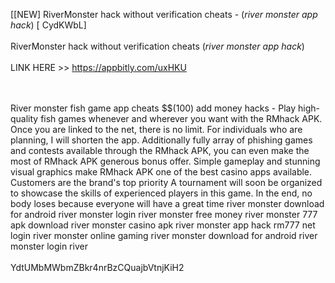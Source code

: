 [[NEW] RiverMonster hack without verification cheats - (*river monster app hack*) [ CydKWbL]
<br>
<br>RiverMonster hack without verification cheats (*river monster app hack*)
<br>
<br>LINK HERE >> https://appbitly.com/uxHKU

<br>
<br>River monster fish game app cheats $$(100) add money hacks - Play high-quality fish games whenever and wherever you want with the RMhack APK.  Once you are linked to the net, there is no limit.  For individuals who are planning, I will shorten the app.  Additionally fully array of phishing games and contests available through the RMhack APK, you can even make the most of RMhack APK generous bonus offer.  Simple gameplay and stunning visual graphics make RMhack APK one of the best casino apps available.  Customers are the brand's top priority A tournament will soon be organized to showcase the skills of experienced players in this game.  In the end, no body loses because everyone will have a great time river monster download for android river monster login river monster free money river monster 777 apk download river monster casino apk river monster app hack rm777 net login river monster online gaming river monster download for android river monster login river
<br>
<br>YdtUMbMWbmZBkr4nrBzCQuajbVtnjKiH2
<br>
